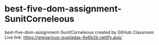 # best-five-dom-assignment-SunitCorneleous
best-five-dom-assignment-SunitCorneleous created by GitHub Classroom
Live link: https://gregarious-queijadas-6e6b2b.netlify.app/
